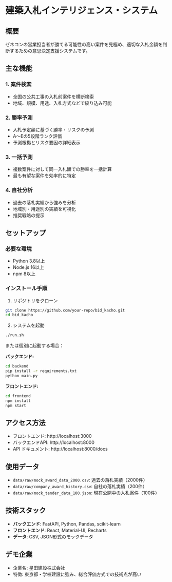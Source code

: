 # 建築入札インテリジェンス・システム

## 概要
ゼネコンの営業担当者が勝てる可能性の高い案件を見極め、適切な入札金額を判断するための意思決定支援システムです。

## 主な機能

### 1. 案件検索
- 全国の公共工事の入札前案件を横断検索
- 地域、規模、用途、入札方式などで絞り込み可能

### 2. 勝率予測
- 入札予定額に基づく勝率・リスクの予測
- A〜Eの5段階ランク評価
- 予測根拠とリスク要因の詳細表示

### 3. 一括予測
- 複数案件に対して同一入札額での勝率を一括計算
- 最も有望な案件を効率的に特定

### 4. 自社分析
- 過去の落札実績から強みを分析
- 地域別・用途別の実績を可視化
- 推奨戦略の提示

## セットアップ

### 必要な環境
- Python 3.8以上
- Node.js 16以上
- npm 8以上

### インストール手順

1. リポジトリをクローン
```bash
git clone https://github.com/your-repo/bid_kacho.git
cd bid_kacho
```

2. システムを起動
```bash
./run.sh
```

または個別に起動する場合：

**バックエンド:**
```bash
cd backend
pip install -r requirements.txt
python main.py
```

**フロントエンド:**
```bash
cd frontend
npm install
npm start
```

## アクセス方法
- フロントエンド: http://localhost:3000
- バックエンドAPI: http://localhost:8000
- API ドキュメント: http://localhost:8000/docs

## 使用データ
- `data/raw/mock_award_data_2000.csv`: 過去の落札実績（2000件）
- `data/raw/company_award_history.csv`: 自社の落札実績（200件）
- `data/raw/mock_tender_data_100.json`: 現在公開中の入札案件（100件）

## 技術スタック
- **バックエンド**: FastAPI, Python, Pandas, scikit-learn
- **フロントエンド**: React, Material-UI, Recharts
- **データ**: CSV, JSON形式のモックデータ

## デモ企業
- 企業名: 星田建設株式会社
- 特徴: 東京都・学校建設に強み、総合評価方式での技術点が高い